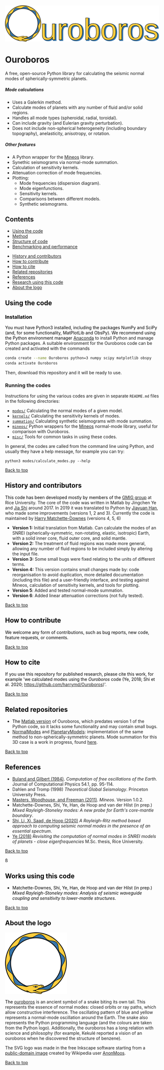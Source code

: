 ![Ouroboros logo.](docs/figs/logo/ouroboros_logo_with_text.svg)

# Ouroboros

A free, open-source Python library for calculating the seismic normal modes of spherically-symmetric planets.

##### Mode calculations
 
 * Uses a Galerkin method.
 * Calculate modes of planets with any number of fluid and/or solid regions.
 * Handles all mode types (spheroidal, radial, toroidal).
 * Can include gravity (and Eulerian gravity perturbation).
 * Does not include non-spherical heterogeneity (including boundary topography), anelasticity, anisotropy, or rotation.

##### Other features
 
 * A Python wrapper for the [Mineos](https://geodynamics.org/cig/software/mineos/) library.
 * Synethic seismograms via normal-mode summation.
 * Calculation of sensitivity kernels.
 * Attenuation correction of mode frequencies.
 * Plotting:
    - Mode frequencies (dispersion diagram).
    - Mode eigenfunctions.
    - Sensitivity kernels.
    - Comparisons between different models.
    - Synthetic seismograms.

## Contents
  * [Using the code](#usage)
  * [Method](#method)
  * [Structure of code](#structure)
  * [Benchmarking and performance](#benchmarking)
  <!---*  [Examples](#examples) --->
  * [History and contributors](#history)
  * [How to contribute](#contribute)
  * [How to cite](#attribution)
  * [Related repositories](#related)
  * [References](#references)
  * [Research using this code](#applications)
  * [About the logo](#about_logo)

<a style="color: #000000" name="usage"/>

## Using the code

### Installation

You must have Python3 installed, including the packages NumPy and SciPy (and, for some functionality, MatPlotLib and ObsPy). We recommend using the Python environment manager [Anaconda](https://docs.anaconda.com/anaconda/install/) to install Python and manage Python packages. A suitable environment for the Ouroboros code can be created and activated with the commands

```bash
conda create --name Ouroboros python=3 numpy scipy matplotlib obspy
conda activate Ouroboros
```
Then, download this repository and it will be ready to use.

### Running the codes

Instructions for using the various codes are given in separate `README.md` files in the following directories:

 * [`modes/`](modes/README.md) Calculating the normal modes of a given model.
 * [`kernels/`](kernels/README.md) Calculating the sensitivity kernels of modes.
 * [`summation/`](summation/README.md) Calculating synthetic seismograms with mode summation.
 * [`mineos/`](mineos/README.md) Python wrappers for the [Mineos](https://geodynamics.org/cig/software/mineos/) normal-mode library, useful for comparison with Ouroboros.
 * [`misc/`](misc/README.md) Tools for common tasks in using these codes.

In general, the codes are called from the command line using Python, and usually they have a help message, for example you can try:

```
python3 modes/calculate_modes.py --help
```

<a href="#top">Back to top</a>

<!--- <a style="color: #000000" name="examples"/>
## Examples 

<a href="#top">Back to top</a> --->

<a style="color: #000000" name="history"/>


## History and contributors

This code has been developed mostly by members of the [GMIG group](http://gmig.blogs.rice.edu/) at Rice University. The core of the code was written in Matlab by Jingchen Ye and [Jia Shi](https://sites.google.com/view/jiashi/) around 2017. In 2019 it was translated to Python by [Jiayuan Han](https://github.com/hanjiayuan236), who made some improvements (versions 1, 2 and 3). Currently the code is maintained by [Harry Matchette-Downes](http://web.mit.edu/hrmd/www/home.html) (versions 4, 5, 6)
 
 * **Version 1:** Initial translation from Matlab. Can calculate the modes of an SNREI (spherically-symmetric, non-rotating, elastic, isotropic) Earth, with a solid inner core, fluid outer core, and solid mantle.
 * **Version 2:** The treatment of fluid regions was made more general, allowing any number of fluid regions to be included simply by altering the input file.
 * **Version 3:** Some small bugs were fixed relating to the units of different terms.
 * **Version 4:** This version contains small changes made by: code reorganisation to avoid duplication, more detailed documentation (including this file) and a user-friendly interface, and testing against Mineos, calculation of sensitivity kernels, and tools for plotting.
 * **Version 5**: Added and tested normal-mode summation.
 * **Version 6**: Added linear attenuation corrections (not fully tested).

<a href="#top">Back to top</a>

<a style="color: #000000" name="contribute"/>

## How to contribute

We welcome any form of contributions, such as bug reports, new code, feature requests, or comments.

<a href="#top">Back to top</a>

<a style="color: #000000" name="attribution"/>

## How to cite

If you use this repository for published research, please cite this work, for example 'we calculated modes using the *Ouroboros* code (Ye, 2018; Shi et al. 2020; <https://github.com/harrymd/Ouroboros>)'.

<a href="#top">Back to top</a>

<a style="color: #000000" name="related"/>

## Related repositories

* The [Matlab version](https://github.com/js1019/RadialPNM) of Ouroboros, which predates version 1 of the Python code, so it lacks some functionality and may contain small bugs.
* [NormalModes](https://github.com/js1019/NormalModes) and [PlanetaryModels](https://github.com/js1019/PlanetaryModels): implementation of the same method to non-spherically-symmetric planets. Mode summation for this 3D case is a work in progress, found [here](https://github.com/harrymd/NMSummation).

<a href="#top">Back to top</a>

<a style="color: #000000" name="references"/>

## References

* [Buland and Gilbert (1984)](https://doi.org/10.1016/0021-9991(84)90141-4). *Computation of free oscillations of the Earth*. Journal of Computational Physics 54.1, pp. 95-114.
* Dahlen and Tromp (1998) *Theoretical Global Seismology*. Princeton University Press.
* [Masters, Woodhouse, and Freeman (2011)](https://geodynamics.org/cig/software/mineos/). *Mineos*. Version 1.0.2.
* Matchette-Downes, Shi, Ye, Han, de Hoop and van der Hilst (in prep.) *Mixed Rayleigh-Stoneley modes: A new probe for Earth's core-mantle boundary*.
* [Shi, Li, Xi, Saad, de Hoop (2020)](https://arxiv.org/abs/1906.11082) *A Rayleigh-Ritz method based approach to
computing seismic normal modes in the presence of an essential spectrum*.
* [Ye (2018)](https://scholarship.rice.edu/handle/1911/104942) *Revisiting the computation of normal modes in SNREI models of planets - close eigenfrequencies* M.Sc. thesis, Rice University.

<a href="#top">Back to top</a>

<a style="color: #000000" name="applications"/>ß

## Works using this code

* Matchette-Downes, Shi, Ye, Han, de Hoop and van der Hilst (in prep.) *Mixed Rayleigh-Stoneley modes: Analysis of seismic waveguide coupling and sensitivity to lower-mantle structures*.

<a href="#top">Back to top</a>

<a style="color: #000000" name="about_logo"/>

## About the logo

<img src="docs/figs/logo/ouroboros_logo.svg" width="40%" title ="Ouroboros logo."/>

The [ouroboros](https://en.wikipedia.org/wiki/Ouroboros) is an ancient symbol of a snake biting its own tail. This represents the essence of normal modes: closed orbits or ray paths, which allow constructive interference. The oscillating pattern of blue and yellow represents a normal-mode oscillation around the Earth. The snake also represents the Python programming language (and the colours are taken from the Python logo). Additionally, the ouroboros has a long relation with science and philosophy (for example, Kekulé reported a vision of an ouroboros when he discovered the structure of benzene).

The SVG logo was made in the free Inkscape software starting from a [public-domain image](https://en.wikipedia.org/wiki/File:Ouroboros-simple.svg) created by Wikipedia user [AnonMoos](https://commons.wikimedia.org/wiki/User:AnonMoos).

<a href="#top">Back to top</a>